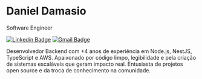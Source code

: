 # Daniel Damasio

Software Engineer

[![Linkedin Badge](https://img.shields.io/badge/-Daniel%20Damasio-38B6FF?style=flat-square&logo=Linkedin&logoColor=white&link=https://www.linkedin.com/in/damasiocode/)](https://www.linkedin.com/in/damasiocode/) 
[![Gmail Badge](https://img.shields.io/badge/-damasio.dan7@gmail.com-38B6FF?style=flat-square&logo=Gmail&logoColor=white&link=mailto:damasio.dan7@gmail.com)](mailto:damasio.dan7@gmail.com)

Desenvolvedor Backend com +4 anos de experiência em Node.js, NestJS, TypeScript e AWS. Apaixonado por código limpo, legibilidade e pela criação de sistemas escaláveis que geram impacto real. Entusiasta de projetos open source e da troca de conhecimento na comunidade.
